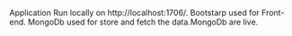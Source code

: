 Application Run locally on  http://localhost:1706/.
Bootstarp used for Front-end.
MongoDb used for store and fetch the data.MongoDb are live.

